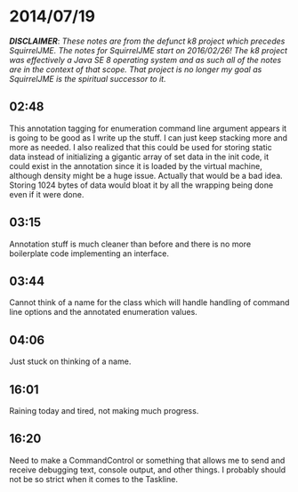 # 2014/07/19

***DISCLAIMER***: _These notes are from the defunct k8 project which_
_precedes SquirrelJME. The notes for SquirrelJME start on 2016/02/26!_
_The k8 project was effectively a Java SE 8 operating system and as such_
_all of the notes are in the context of that scope. That project is no_
_longer my goal as SquirrelJME is the spiritual successor to it._

## 02:48

This annotation tagging for enumeration command line argument appears it is
going to be good as I write up the stuff. I can just keep stacking more and
more as needed. I also realized that this could be used for storing static
data instead of initializing a gigantic array of set data in the init code, it
could exist in the annotation since it is loaded by the virtual machine,
although density might be a huge issue. Actually that would be a bad idea.
Storing 1024 bytes of data would bloat it by all the wrapping being done even
if it were done.

## 03:15

Annotation stuff is much cleaner than before and there is no more boilerplate
code implementing an interface.

## 03:44

Cannot think of a name for the class which will handle handling of command
line options and the annotated enumeration values.

## 04:06

Just stuck on thinking of a name.

## 16:01

Raining today and tired, not making much progress.

## 16:20

Need to make a CommandControl or something that allows me to send and receive
debugging text, console output, and other things. I probably should not be so
strict when it comes to the Taskline.

